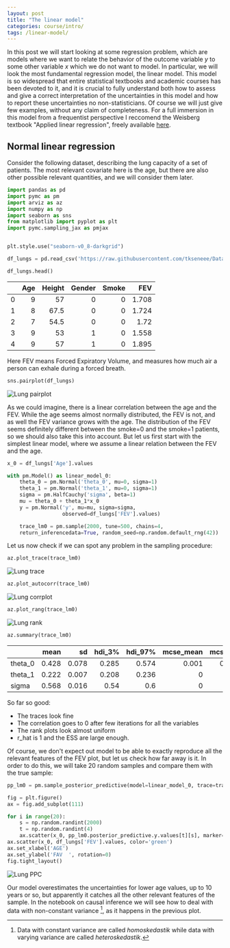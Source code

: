 ```yaml
---
layout: post
title: "The linear model"
categories: course/intro/
tags: /linear-model/
---
```


In this post we will start looking at some regression problem,
 which are models where we want to relate the behavior of the outcome
 variable $y$ to some other variable $x$ which we do not want to model.
In particular, we will look the most fundamental regression model, the linear model.
This model is so widespread that entire statistical textbooks
and academic courses has been devoted to it, and it is crucial to fully
understand both how to assess and give a correct interpretation of the uncertainties
in this model and how to report these uncertainties no non-statisticians.
Of course we will just give few examples, without any claim of completeness.
For a full immersion in this model from a frequentist
perspective I reccomend the Weisberg textbook
"Applied linear regression", freely available
[here](https://www.stat.purdue.edu/~qfsong/teaching/525/book/Weisberg-Applied-Linear-Regression-Wiley.pdf).

## Normal linear regression

Consider the following dataset, describing the lung capacity of a set of patients. The most relevant covariate here is the age, but there are also other possible relevant quantities, and we will consider them later.

```python
import pandas as pd
import pymc as pm
import arviz as az
import numpy as np
import seaborn as sns
from matplotlib import pyplot as plt
import pymc.sampling_jax as pmjax


plt.style.use("seaborn-v0_8-darkgrid")

df_lungs = pd.read_csv('https://raw.githubusercontent.com/tkseneee/Dataset/master/LungCapdata.csv')

df_lungs.head()
```

|    |   Age |   Height |   Gender |   Smoke |   FEV |
|---:|------:|---------:|---------:|--------:|------:|
|  0 |     9 |     57   |        0 |       0 | 1.708 |
|  1 |     8 |     67.5 |        0 |       0 | 1.724 |
|  2 |     7 |     54.5 |        0 |       0 | 1.72  |
|  3 |     9 |     53   |        1 |       0 | 1.558 |
|  4 |     9 |     57   |        1 |       0 | 1.895 |


Here FEV means Forced Expiratory Volume, and measures how much air a person can exhale during a forced breath.

```python
sns.pairplot(df_lungs)
```

![Lung pairplot](/docs/assets/images/linear_model/lung_pairplot.jpg)

As we could imagine, there is a linear correlation between the age and the FEV.
While the age seems almost normally distributed, the FEV is not,
and as well the FEV variance grows with the age.
The distribution of the FEV seems definitely different between
the smoke=0 and the smoke=1 patients, so we should also take this into account.
But let us first start with the simplest linear model,
where we assume a linear relation between the FEV and the age.

```python
x_0 = df_lungs['Age'].values

with pm.Model() as linear_model_0:
    theta_0 = pm.Normal('theta_0', mu=0, sigma=1)
    theta_1 = pm.Normal('theta_1', mu=0, sigma=1)
    sigma = pm.HalfCauchy('sigma', beta=1)
    mu = theta_0 + theta_1*x_0
    y = pm.Normal('y', mu=mu, sigma=sigma,
                  observed=df_lungs['FEV'].values)

    trace_lm0 = pm.sample(2000, tune=500, chains=4,
    return_inferencedata=True, random_seed=np.random.default_rng(42))
```

Let us now check if we can spot any problem in the sampling procedure:

```python
az.plot_trace(trace_lm0)
```

![Lung trace](/docs/assets/images/linear_model/lung_trace.jpg)

```python
az.plot_autocorr(trace_lm0)
```

![Lung corrplot](/docs/assets/images/linear_model/lung_corrplot.jpg)

```python
az.plot_rang(trace_lm0)
```

![Lung rank](/docs/assets/images/linear_model/lung_rank.jpg)

```python
az.summary(trace_lm0)
```

|         |   mean |    sd |   hdi_3% |   hdi_97% |   mcse_mean |   mcse_sd |   ess_bulk |   ess_tail |   r_hat |
|:--------|-------:|------:|---------:|----------:|------------:|----------:|-----------:|-----------:|--------:|
| theta_0 |  0.428 | 0.078 |    0.285 |     0.574 |       0.001 |     0.001 |       2815 |       3553 |       1 |
| theta_1 |  0.222 | 0.007 |    0.208 |     0.236 |       0     |     0     |       2808 |       3506 |       1 |
| sigma   |  0.568 | 0.016 |    0.54  |     0.6   |       0     |     0     |       4048 |       3554 |       1 |

So far so good:
- The traces look fine
- The correlation goes to 0 after few iterations for all the variables
- The rank plots look almost uniform
- r_hat is 1 and the ESS are large enough.

Of course, we don't expect out model to be able to exactly reproduce
all the relevant features of the FEV plot, but let us check how far away is it.
In order to do this, we will take 20 random samples and compare them with the true sample:

```python
pp_lm0 = pm.sample_posterior_predictive(model=linear_model_0, trace=trace_lm0, random_seed=np.random.default_rng(42))

fig = plt.figure()
ax = fig.add_subplot(111)

for i in range(20):
    s = np.random.randint(2000)
    t = np.random.randint(4)
    ax.scatter(x_0, pp_lm0.posterior_predictive.y.values[t][s], marker='+', color='navy')
ax.scatter(x_0, df_lungs['FEV'].values, color='green')
ax.set_xlabel('AGE')
ax.set_ylabel('FAV  ', rotation=0)
fig.tight_layout()
```

![Lung PPC](/docs/assets/images/linear_model/lung_ppc.jpg)

Our model overestimates the uncertainties for lower age values, up to 10 years or so, but apparently it catches all the other relevant features of the sample.
In the notebook on causal inference we will see how to deal with data with
non-constant variance [^1], as it happens in the previous plot.

[^1]: Data with constant variance are called _homoskedastik_ while data with varying variance are called _heteroskedastik_.

